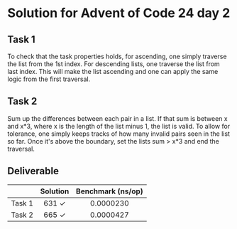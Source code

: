 # Solution for Advent of Code 24 day 2 

## Task 1
To check that the task properties holds, for ascending, one simply traverse the list from the 1st index. For descending lists, one traverse the list from last index. 
This will make the list ascending and one can apply the same logic from the first traversal.

## Task 2
Sum up the differences between each pair in a list. If that sum is between x and x\*3, where x is the length of the list minus 1, the list is valid. 
To allow for tolerance, one simply keeps tracks of how many invalid pairs seen in the list so far. Once it's above the boundary, set the lists sum > x\*3 and end the traversal.

## Deliverable
| | Solution | Benchmark (ns/op) |
| - | :------: | :-------------: |
|Task 1 | 631 &#10003; | 0.0000230  |
|Task 2 | 665 &#10003; | 0.0000427  |
